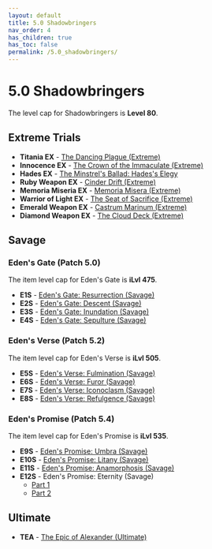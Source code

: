 ```yaml
---
layout: default
title: 5.0 Shadowbringers
nav_order: 4
has_children: true
has_toc: false
permalink: /5.0_shadowbringers/
---
```


# 5.0 Shadowbringers

The level cap for Shadowbringers is **Level 80**.

## Extreme Trials

- **Titania EX** - [The Dancing Plague (Extreme)](extreme_trials/titania.en.md)
- **Innocence EX** - [The Crown of the Immaculate (Extreme)](extreme_trials/innocence.en.md)
- **Hades EX** - [The Minstrel's Ballad: Hades's Elegy](extreme_trials/hades.en.md)
- **Ruby Weapon EX** - [Cinder Drift (Extreme)](extreme_trials/ruby_weapon.en.md)
- **Memoria Miseria EX** - [Memoria Misera (Extreme)](extreme_trials/memoria_misera.en.md)
- **Warrior of Light EX** - [The Seat of Sacrifice (Extreme)](extreme_trials/seat_of_sacrifice.en.md)
- **Emerald Weapon EX** - [Castrum Marinum (Extreme)](extreme_trials/emerald_weapon.en.md)
- **Diamond Weapon EX** - [The Cloud Deck (Extreme)](extreme_trials/diamond_weapon.en.md)

## Savage

### Eden's Gate (Patch 5.0)

The item level cap for Eden's Gate is **iLvl 475**.

- **E1S** - [Eden's Gate: Resurrection (Savage)](savage_raids/e1s.en.md)
- **E2S** - [Eden's Gate: Descent (Savage)](savage_raids/e2s.en.md)
- **E3S** - [Eden's Gate: Inundation (Savage)](savage_raids/e3s.en.md)
- **E4S** - [Eden's Gate: Sepulture (Savage)](savage_raids/e4s.en.md)

### Eden's Verse (Patch 5.2)

The item level cap for Eden's Verse is **iLvl 505**.

- **E5S** - [Eden's Verse: Fulmination (Savage)](savage_raids/e5s.en.md)
- **E6S** - [Eden's Verse: Furor (Savage)](savage_raids/e6s.en.md)
- **E7S** - [Eden's Verse: Iconoclasm (Savage)](savage_raids/e7s.en.md)
- **E8S** - [Eden's Verse: Refulgence (Savage)](savage_raids/e8s.en.md)

### Eden's Promise (Patch 5.4)

The item level cap for Eden's Promise is **iLvl 535**.

- **E9S** - [Eden's Promise: Umbra (Savage)](savage_raids/e9s.en.md)
- **E10S** - [Eden's Promise: Litany (Savage)](savage_raids/e10s.en.md)
- **E11S** - [Eden's Promise: Anamorphosis (Savage)](savage_raids/e11s.en.md)
- **E12S** - Eden's Promise: Eternity (Savage)
	- [Part 1](savage_raids/e12s_1.en.md)
	- [Part 2](savage_raids/e12s_2.en.md)

## Ultimate

- **TEA** - [The Epic of Alexander (Ultimate)](../ultimates/tea/index.en.md)
